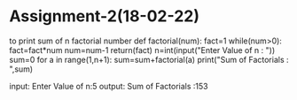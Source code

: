 # Assignment-2(18-02-22)
to print sum of n factorial number
def factorial(num):
    fact=1
    while(num>0):
        fact=fact*num
        num=num-1
    return(fact)
n=int(input("Enter Value of n : "))
sum=0
for a in range(1,n+1):
    sum=sum+factorial(a)
print("Sum of Factorials : ",sum)


input:
Enter Value of n:5
output:
Sum of Factorials :153
